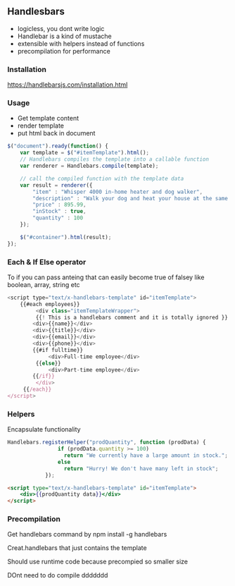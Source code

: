 ## Handlesbars

- logicless, you dont write logic
- Handlebar is a kind of mustache
- extensible with helpers instead of functions
- precompilation for performance

### Installation

https://handlebarsjs.com/installation.html

### Usage

- Get template content
- render template
- put html back in document

```js
$("document").ready(function() {
    var template = $("#itemTemplate").html();
    // Handlebars compiles the template into a callable function
    var renderer = Handlebars.compile(template);

    // call the compiled function with the template data
    var result = renderer({
        "item" : "Whisper 4000 in-home heater and dog walker",
        "description" : "Walk your dog and heat your house at the same time? Now you can, with the Whisper 4000 Home Heating system / Dog Treadmill!",
        "price" : 895.99,
        "inStock" : true,
        "quantity" : 100
    });

    $("#container").html(result);
});

```

### Each & If Else operator

To if you can pass anteing that can easily become true of falsey like boolean, array, string etc

```js
<script type="text/x-handlebars-template" id="itemTemplate">
    {{#each employees}}
         <div class="itemTemplateWrapper">
         {{! This is a handlebars comment and it is totally ignored }}
        <div>{{name}}</div>
        <div>{{title}}</div>
        <div>{{email}}</div>
        <div>{{phone}}</div>
        {{#if fulltime}}
        	 <div>Full-time employee</div>
         {{else}}
       		 <div>Part-time employee</div>
        {{/if}}
         </div>
     {{/each}}
</script>
```



### Helpers

Encapsulate functionality

```js
Handlebars.registerHelper("prodQuantity", function (prodData) {
                if (prodData.quantity >= 100)
                  return "We currently have a large amount in stock.";
                else
                  return "Hurry! We don't have many left in stock";    
            });
```

```html
<script type="text/x-handlebars-template" id="itemTemplate">
	<div>{{prodQuantity data}}</div>
</script>
```

### Precompilation

Get handlebars command by npm install -g handlebars

Creat.handlebars that just contains the template

Should use runtime code because precompied so smaller size

DOnt need to do compile ddddddd